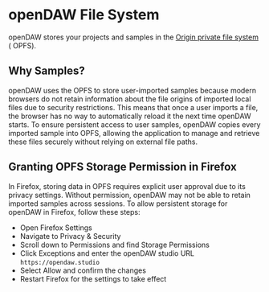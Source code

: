 # openDAW File System

openDAW stores your projects and samples in the
[Origin private file system](https://developer.mozilla.org/en-US/docs/Web/API/File_System_API/Origin_private_file_system) (
OPFS).

## Why Samples?

openDAW uses the OPFS to store user-imported samples because modern browsers do not retain
information about the file origins of imported local files due to security restrictions. This means that once a user
imports a file, the browser has no way to automatically reload it the next time openDAW starts. To ensure persistent
access to user samples, openDAW copies every imported sample into OPFS, allowing the application to manage and retrieve
these files securely without relying on external file paths.

## Granting OPFS Storage Permission in Firefox

In Firefox, storing data in OPFS requires explicit user approval due to its privacy settings. Without permission,
openDAW may not be able to retain imported samples across sessions. To allow persistent storage for openDAW in Firefox,
follow these steps:

* Open Firefox Settings
* Navigate to Privacy & Security
* Scroll down to Permissions and find Storage Permissions
* Click Exceptions and enter the openDAW studio URL `https://opendaw.studio`
* Select Allow and confirm the changes
* Restart Firefox for the settings to take effect